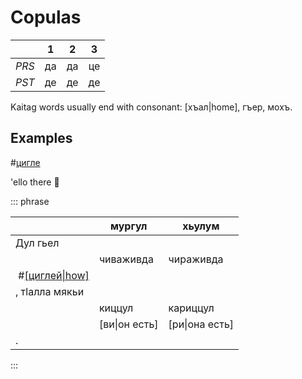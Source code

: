 # Copulas

|       |  1  |  2  |  3  |
| ----- | :-: | :-: | :-: |
| _PRS_ | да  | да  | це  |
| _PST_ | де  | де  | де  |

Kaitag words usually end with consonant: [хъал|home], гъер, мохъ.

## Examples

#[цигле](/audio/cig.m4a)

'ello there 👋

::: phrase

|                                        | мургул        | хьулум         |
| -------------------------------------- | ------------- | -------------- |
| Дул гьел                               |
|                                        | чиваживда     | чираживда      |
| &nbsp;#[[циглей\|how]](/audio/cig.m4a) |
| , тӏалла мякьи                         |
|                                        | киццул        | кариццул       |
|                                        | [ви\|он есть] | [ри\|она есть] |
| .                                      |

:::

